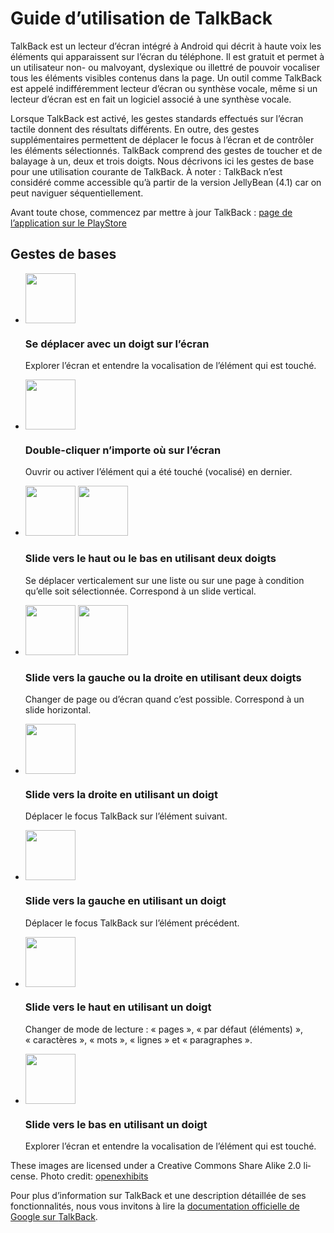 # Guide d’utilisation de <span lang="en">TalkBack</span>

<script>$(document).ready(function () {
    setBreadcrumb([{"label":"lecteur d’écran", "url":"./screen-reader.html"},{"label":"Guide d’utilisation de <span lang="en">TalkBack</span>"}]);
    addSubMenu([
        {"label":"Guide pour Android","url":"screen-reader.html", "expanded": true}, 
        {"label":"Guide pour iOS","url":"voiceover.html"}
    ]);                        
});</script>

<span data-menuitem="screen-reader"></span>

<span lang="en">TalkBack</span> est un lecteur d’écran intégré à Android qui décrit à haute voix les éléments qui apparaissent sur l’écran du téléphone. Il est gratuit et permet à un utilisateur non- ou malvoyant, dyslexique ou illettré de pouvoir vocaliser tous les éléments visibles contenus dans la page. Un outil comme <span lang="en">TalkBack</span> est appelé indifféremment lecteur d’écran ou synthèse vocale, même si un lecteur d’écran est en fait un logiciel associé à une synthèse vocale.

Lorsque <span lang="en">TalkBack</span> est activé, les gestes standards effectués sur l’écran tactile donnent des résultats différents. En outre, des gestes supplémentaires permettent de déplacer le focus à l’écran et de contrôler les éléments sélectionnés. <span lang="en">TalkBack</span> comprend des gestes de toucher et de balayage à un, deux et trois doigts. Nous décrivons ici les gestes de base pour une utilisation courante de <span lang="en">TalkBack</span>. À noter&nbsp;: <span lang="en">TalkBack</span> n’est considéré comme accessible qu’à partir de la version <span lang="en">JellyBean</span> (4.1) car on peut naviguer séquentiellement.

Avant toute chose, commencez par mettre à jour <span lang="en">TalkBack</span>&nbsp;: [page de l’application sur le <span lang="en">PlayStore</span>](https://play.google.com/store/apps/details?id=com.google.android.marvin.talkback)

## Gestes de bases
<ul class="list-gesture">
  <li class="clearfix">
    <img src="./images/gesture1.png" alt="" width="80">
    <h3>Se déplacer avec un doigt sur l’écran</h3>
    <p>Explorer l’écran et entendre la vocalisation de l’élément qui est touché.</p>
  </li>
  <li class="clearfix">
    <img src="./images/gesture2.png" alt="" width="80">
    <h3>Double-cliquer n’importe où sur l’écran</h3>
    <p>Ouvrir ou activer l’élément qui a été touché (vocalisé) en dernier.</p>
  </li>
  <li class="clearfix">
    <img src="./images/gesture3_1.png" alt="" width="80">
    <img src="./images/gesture3_2.png" alt="" width="80">
    <h3><span lang="en">Slide</span> vers le haut ou le bas en utilisant deux doigts</h3>
    <p>Se déplacer verticalement sur une liste ou sur une page à condition qu’elle soit sélectionnée. Correspond à un <span lang="en">slide</span> vertical.</p>            
  </li>
  <li class="clearfix">
    <img src="./images/gesture4_1.png" alt="" width="80">
    <img src="./images/gesture4_2.png" alt="" width="80">    
    <h3><span lang="en">Slide</span> vers la gauche ou la droite en utilisant deux doigts</h3>
    <p>Changer de page ou d’écran quand c’est possible. Correspond à un <span lang="en">slide</span> horizontal.</p>            
  </li>
  <li class="clearfix">
    <img src="./images/gesture5.png" alt="" width="80">  
    <h3><span lang="en">Slide</span> vers la droite en utilisant un doigt</h3>
    <p>Déplacer le focus <span lang="en">TalkBack</span> sur l’élément suivant.</p>
  </li>
  <li class="clearfix">
    <img src="./images/gesture6.png" alt="" width="80">  
    <h3><span lang="en">Slide</span> vers la gauche en utilisant un doigt</h3>
    <p>Déplacer le focus <span lang="en">TalkBack</span> sur l’élément précédent.</p>
  </li>
  <li class="clearfix">    
    <img src="./images/gesture7.png" alt="" width="80">  
    <h3><span lang="en">Slide</span> vers le haut en utilisant un doigt</h3>
    <p>Changer de mode de lecture&nbsp;: « pages », « par défaut (éléments) », « caractères », « mots », « lignes » et « paragraphes ».</p>              
  </li>
  <li class="clearfix">    
    <img src="./images/gesture8.png" alt="" width="80">
    <h3><span lang="en">Slide</span> vers le bas en utilisant un doigt</h3>
    <p>Explorer l’écran et entendre la vocalisation de l’élément qui est touché.</p>
  </li>
</ul>  

<span class="licence" lang="en">These images are licensed under a Creative Commons Share Alike 2.0 license. Photo credit: <a href="http://www.flickr.com/people/27512715@N02/" hreflang="en">openexhibits</a></span>

Pour plus d’information sur <span lang="en">TalkBack</span> et une description détaillée de ses fonctionnalités, nous vous invitons à lire la [documentation officielle de Google sur <span lang="en">TalkBack</span>](https://support.google.com/accessibility/android/answer/6283677?hl=fr&ref_topic=3529932).  

&nbsp;
<!--  This file is part of a11y-guidelines | Our vision of mobile & web accessibility guidelines and best practices, with valid/invalid examples.
 Copyright (C) 2016  Orange SA
 See the Creative Commons Legal Code Attribution-ShareAlike 3.0 Unported License for more details (LICENSE file). -->